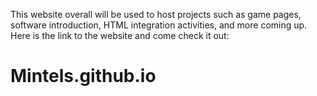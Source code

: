 This website overall will be used to host projects such as game pages, software introduction, HTML integration activities, and more coming up.
Here is the link to the website and come check it out: 
# Mintels.github.io
